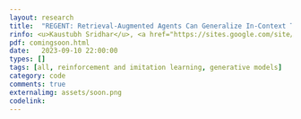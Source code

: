 ```yaml
---
layout: research
title:  "REGENT: Retrieval-Augmented Agents Can Generalize In-Context To New Environments."
rinfo: <u>Kaustubh Sridhar</u>, <a href="https://sites.google.com/site/duttasouradeep39/">Souradeep Dutta</a>, <a href="https://www.seas.upenn.edu/~dineshj/">Dinesh Jayaraman</a>, <a href="https://www.cis.upenn.edu/~lee/home/index.shtml">Insup Lee</a>. <ul>➥ In Preparation.</ul> 
pdf: comingsoon.html
date:   2023-09-10 22:00:00
types: []
tags: [all, reinforcement and imitation learning, generative models]
category: code
comments: true
externalimg: assets/soon.png
codelink: 
---
```

